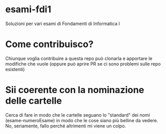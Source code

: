 # esami-fdi1
Soluzioni per vari esami di Fondamenti di Informatica I

# Come contribuisco?
Chiunque voglia contribuire a questa repo può clonarla e apportare le modifiche che vuole (oppure può aprire PR se ci sono problemi sulle repo esistenti)

# Sii coerente con la nominazione delle cartelle
Cerca di fare in modo che le cartelle seguano lo "standard" dei nomi (esame-numeroEsame) in modo che le cose siano più belline da vedere.<br>
No, seriamente, fallo perché altrimenti mi viene un colpo.
